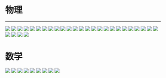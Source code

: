 # 物理
---

![](https://gitee.com/KawYang/Notes/raw/master/HomeWork/1_31/01.jpg)
![](https://gitee.com/KawYang/Notes/raw/master/HomeWork/1_31/02.jpg)
![](https://gitee.com/KawYang/Notes/raw/master/HomeWork/1_31/03.jpg)
![](https://gitee.com/KawYang/Notes/raw/master/HomeWork/1_31/04.jpg)
![](https://gitee.com/KawYang/Notes/raw/master/HomeWork/1_31/05.jpg)
![](https://gitee.com/KawYang/Notes/raw/master/HomeWork/1_31/06.jpg)
![](https://gitee.com/KawYang/Notes/raw/master/HomeWork/1_31/07.jpg)
![](https://gitee.com/KawYang/Notes/raw/master/HomeWork/1_31/08.jpg)
![](https://gitee.com/KawYang/Notes/raw/master/HomeWork/1_31/09.jpg)
![](https://gitee.com/KawYang/Notes/raw/master/HomeWork/1_31/10.jpg)
![](https://gitee.com/KawYang/Notes/raw/master/HomeWork/1_31/11.jpg)
![](https://gitee.com/KawYang/Notes/raw/master/HomeWork/1_31/12.jpg)
![](https://gitee.com/KawYang/Notes/raw/master/HomeWork/1_31/13.jpg)
![](https://gitee.com/KawYang/Notes/raw/master/HomeWork/1_31/14.jpg)
![](https://gitee.com/KawYang/Notes/raw/master/HomeWork/1_31/15.jpg)
![](https://gitee.com/KawYang/Notes/raw/master/HomeWork/1_31/16.jpg)
![](https://gitee.com/KawYang/Notes/raw/master/HomeWork/1_31/17.jpg)
![](https://gitee.com/KawYang/Notes/raw/master/HomeWork/1_31/18.jpg)
![](https://gitee.com/KawYang/Notes/raw/master/HomeWork/1_31/19.jpg)
![](https://gitee.com/KawYang/Notes/raw/master/HomeWork/1_31/20.jpg)
![](https://gitee.com/KawYang/Notes/raw/master/HomeWork/1_31/21.jpg)
![](https://gitee.com/KawYang/Notes/raw/master/HomeWork/1_31/22.jpg)
![](https://gitee.com/KawYang/Notes/raw/master/HomeWork/1_31/23.jpg)
![](https://gitee.com/KawYang/Notes/raw/master/HomeWork/1_31/24.jpg)
![](https://gitee.com/KawYang/Notes/raw/master/HomeWork/1_31/25.jpg)
![](https://gitee.com/KawYang/Notes/raw/master/HomeWork/1_31/26.jpg)
![](https://gitee.com/KawYang/Notes/raw/master/HomeWork/1_31/27.jpg)
![](https://gitee.com/KawYang/Notes/raw/master/HomeWork/1_31/28.jpg)
![](https://gitee.com/KawYang/Notes/raw/master/HomeWork/1_31/29.jpg)

# 数学

![](https://gitee.com/KawYang/Notes/raw/master/HomeWork/091.jpg)
![](https://gitee.com/KawYang/Notes/raw/master/HomeWork/092.jpg)
![](https://gitee.com/KawYang/Notes/raw/master/HomeWork/093.jpg)
![](https://gitee.com/KawYang/Notes/raw/master/HomeWork/094.jpg)
![](https://gitee.com/KawYang/Notes/raw/master/HomeWork/095.jpg)
![](https://gitee.com/KawYang/Notes/raw/master/HomeWork/096.jpg)
![](https://gitee.com/KawYang/Notes/raw/master/HomeWork/097.jpg)
![](https://gitee.com/KawYang/Notes/raw/master/HomeWork/098.jpg)
![](https://gitee.com/KawYang/Notes/raw/master/HomeWork/099.jpg)